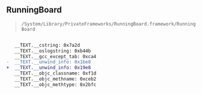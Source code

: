 ## RunningBoard

> `/System/Library/PrivateFrameworks/RunningBoard.framework/RunningBoard`

```diff

   __TEXT.__cstring: 0x7a2d
   __TEXT.__oslogstring: 0xb44b
   __TEXT.__gcc_except_tab: 0xca4
-  __TEXT.__unwind_info: 0x1be8
+  __TEXT.__unwind_info: 0x19e8
   __TEXT.__objc_classname: 0xf1d
   __TEXT.__objc_methname: 0xceb2
   __TEXT.__objc_methtype: 0x2bfc

```
